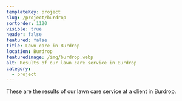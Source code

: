```yaml
---
templateKey: project
slug: /project/burdrop
sortorder: 1120
visible: true
header: false
featured: false
title: Lawn care in Burdrop
location: Burdrop
featuredimage: /img/burdrop.webp
alt: Results of our lawn care service in Burdrop
category:
  - project
---
```


These are the results of our lawn care service at a client in Burdrop.
